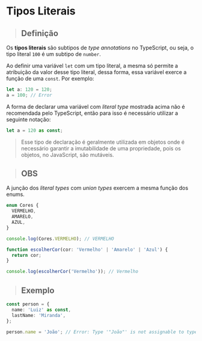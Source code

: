 # Tipos Literais

> ## **Definição**

Os **tipos literais** são subtipos de _type annotations_ no TypeScript, ou seja, o tipo literal `100` é um subtipo de `number`.

Ao definir uma variável `let` com um tipo literal, a mesma só permite a atribuição da valor desse tipo literal, dessa forma, essa variável exerce a função de uma `const`. Por exemplo:

```ts
let a: 120 = 120;
a = 100; // Error
```

A forma de declarar uma variável com _literal type_ mostrada acima não é recomendada pelo TypeScript, então para isso é necessário utilizar a seguinte notação:

```ts
let a = 120 as const;
```

> Esse tipo de declaração é geralmente utilizada em objetos onde é necessário garantir a imutabilidade de uma propriedade, pois os objetos, no JavaScript, são mutáveis.

> ## **OBS**

A junção dos _literal types_ com _union types_ exercem a mesma função dos enums.

```ts
enum Cores {
  VERMELHO,
  AMARELO,
  AZUL,
}

console.log(Cores.VERMELHO); // VERMELHO
```

```ts
function escolherCor(cor: 'Vermelho' | 'Amarelo' | 'Azul') {
  return cor;
}

console.log(escolherCor('Vermelho')); // Vermelho
```

> ## **Exemplo**

```ts
const person = {
  name: 'Luiz' as const,
  lastName: 'Miranda',
};

person.name = 'João'; // Error: Type '"João"' is not assignable to type '"Luiz"'
```
